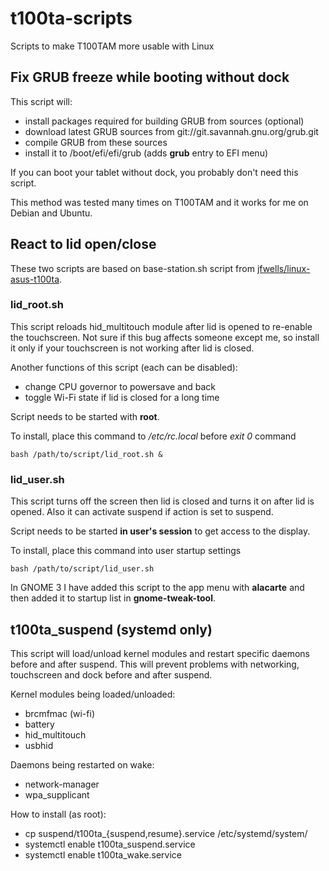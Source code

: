 # t100ta-scripts
Scripts to make T100TAM more usable with Linux

## Fix GRUB freeze while booting without dock

This script will:
* install packages required for building GRUB from sources (optional)
* download latest GRUB sources from git://git.savannah.gnu.org/grub.git
* compile GRUB from these sources
* install it to /boot/efi/efi/grub (adds **grub** entry to EFI menu)

If you can boot your tablet without dock, you probably don't need this script.

This method was tested many times on T100TAM and it works for me on Debian and Ubuntu.

## React to lid open/close

These two scripts are based on base-station.sh script from <a href="https://github.com/jfwells/linux-asus-t100ta">jfwells/linux-asus-t100ta</a>.

### lid_root.sh

This script reloads hid_multitouch module after lid is opened to re-enable the touchscreen. Not sure if this bug affects someone except me, so install it only if your touchscreen is not working after lid is closed.

Another functions of this script (each can be disabled):
* change CPU governor to powersave and back
* toggle Wi-Fi state if lid is closed for a long time

Script needs to be started with **root**.

To install, place this command to */etc/rc.local* before *exit 0* command
```
bash /path/to/script/lid_root.sh &
```

### lid_user.sh

This script turns off the screen then lid is closed and turns it on after lid is opened. Also it can activate suspend if action is set to suspend.

Script needs to be started **in user's session** to get access to the display.

To install, place this command into user startup settings
```
bash /path/to/script/lid_user.sh
```

In GNOME 3 I have added this script to the app menu with **alacarte** and then added it to startup list in **gnome-tweak-tool**.

## t100ta_suspend (systemd only)

This script will load/unload kernel modules and restart specific daemons before and after suspend. This will prevent problems with networking, touchscreen and dock before and after suspend.

Kernel modules being loaded/unloaded:
* brcmfmac (wi-fi)
* battery
* hid_multitouch
* usbhid

Daemons being restarted on wake:
* network-manager
* wpa_supplicant

How to install (as root):
* cp suspend/t100ta_{suspend,resume}.service /etc/systemd/system/
* systemctl enable t100ta_suspend.service
* systemctl enable t100ta_wake.service
